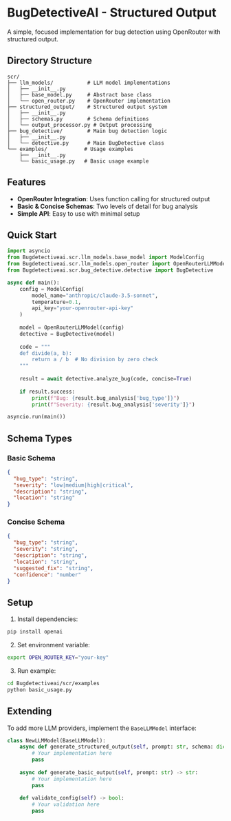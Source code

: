# BugDetectiveAI - Structured Output

A simple, focused implementation for bug detection using OpenRouter with structured output.

## Directory Structure

```
scr/
├── llm_models/           # LLM model implementations
│   ├── __init__.py
│   ├── base_model.py     # Abstract base class
│   └── open_router.py    # OpenRouter implementation
├── structured_output/    # Structured output system
│   ├── __init__.py
│   ├── schemas.py        # Schema definitions
│   └── output_processor.py # Output processing
├── bug_detective/        # Main bug detection logic
│   ├── __init__.py
│   └── detective.py      # Main BugDetective class
└── examples/            # Usage examples
    ├── __init__.py
    └── basic_usage.py   # Basic usage example
```

## Features

- **OpenRouter Integration**: Uses function calling for structured output
- **Basic & Concise Schemas**: Two levels of detail for bug analysis
- **Simple API**: Easy to use with minimal setup

## Quick Start

```python
import asyncio
from Bugdetectiveai.scr.llm_models.base_model import ModelConfig
from Bugdetectiveai.scr.llm_models.open_router import OpenRouterLLMModel
from Bugdetectiveai.scr.bug_detective.detective import BugDetective

async def main():
    config = ModelConfig(
        model_name="anthropic/claude-3.5-sonnet",
        temperature=0.1,
        api_key="your-openrouter-api-key"
    )
    
    model = OpenRouterLLMModel(config)
    detective = BugDetective(model)
    
    code = """
    def divide(a, b):
        return a / b  # No division by zero check
    """
    
    result = await detective.analyze_bug(code, concise=True)
    
    if result.success:
        print(f"Bug: {result.bug_analysis['bug_type']}")
        print(f"Severity: {result.bug_analysis['severity']}")

asyncio.run(main())
```

## Schema Types

### Basic Schema
```json
{
  "bug_type": "string",
  "severity": "low|medium|high|critical",
  "description": "string",
  "location": "string"
}
```

### Concise Schema
```json
{
  "bug_type": "string",
  "severity": "string",
  "description": "string",
  "location": "string",
  "suggested_fix": "string",
  "confidence": "number"
}
```

## Setup

1. Install dependencies:
```bash
pip install openai
```

2. Set environment variable:
```bash
export OPEN_ROUTER_KEY="your-key"
```

3. Run example:
```bash
cd Bugdetectiveai/scr/examples
python basic_usage.py
```

## Extending

To add more LLM providers, implement the `BaseLLMModel` interface:

```python
class NewLLMModel(BaseLLMModel):
    async def generate_structured_output(self, prompt: str, schema: dict) -> StructuredOutput:
        # Your implementation here
        pass
    
    async def generate_basic_output(self, prompt: str) -> str:
        # Your implementation here
        pass
    
    def validate_config(self) -> bool:
        # Your validation here
        pass
``` 